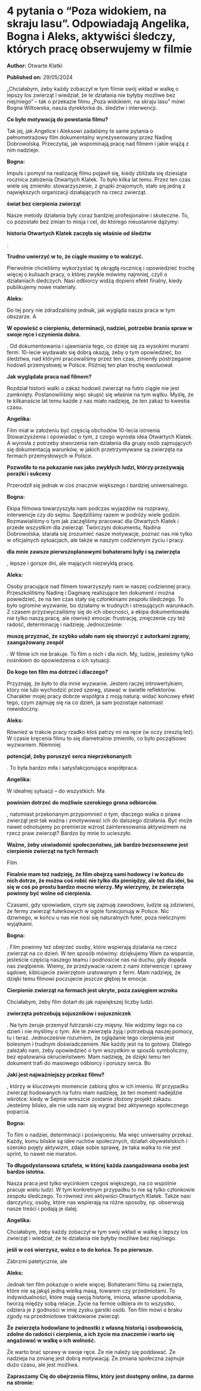 # 4 pytania o “Poza widokiem, na skraju lasu”. Odpowiadają Angelika, Bogna i Aleks, aktywiści śledczy, których pracę obserwujemy w filmie

**Author:** Otwarte Klatki

**Published on:** <span class="ml-10 mb-10">29/05/2024</span>

„Chciałabym, żeby każdy zobaczył w tym filmie swój wkład w walkę o lepszy los zwierząt i wiedział, że te działania nie byłyby możliwe bez niej/niego”  – tak o przekazie filmu „Poza widokiem, na skraju lasu” mówi Bogna Wiltowska, nasza dyrektorka ds. śledztw i interwencji.

**Co było motywacją do powstania filmu?**

Tak jej, jak Angelice i Aleksowi zadaliśmy te same pytania o pełnometrażowy film dokumentalny wyreżyserowany przez Nadinę Dobrowolską. Przeczytaj, jak wspominają pracę nad filmem i jakie wiążą z nim nadzieje.

**Bogna:**

Impuls i pomysł na realizację filmu pojawił się, kiedy zbliżała się dziesiąta rocznica założenia Otwartych Klatek. To było kilka lat temu. Przez ten czas wiele się zmieniło: stowarzyszenie, z grupki znajomych, stało się jedną z największych organizacji działających na rzecz zwierząt.

**świat bez cierpienia zwierząt**

Nasze metody działania były coraz bardziej profesjonalne i skuteczne. To, co pozostało bez zmian to misja i cel, do którego nieustannie dążymy:

**historia Otwartych Klatek zaczęła się właśnie od śledztw**

.

**Trudno uwierzyć w to, że ciągle musimy o to walczyć.**

Pierwotnie chcieliśmy wykorzystać tę okrągłą rocznicę i opowiedzieć trochę więcej o kulisach pracy, o której zwykle mówimy najmniej, czyli o działaniach śledczych. Nasi odbiorcy widzą dopiero efekt finalny, kiedy publikujemy nowe materiały.

**Aleks:**

Do tej pory nie zdradzaliśmy jednak, jak wygląda nasza praca w tym obszarze. A

**W opowieść o cierpieniu, determinacji, nadziei, potrzebie brania spraw w swoje ręce i czynienia dobra.**

. Od dokumentowania i ujawniania tego, co dzieje się za wysokimi murami ferm. 10-lecie wydawało się dobrą okazją, żeby o tym opowiedzieć, bo śledztwa, nad którymi pracowaliśmy przez ten czas, zmieniły postrzeganie hodowli przemysłowej w Polsce. Później ten plan trochę ewoluował.

**Jak wyglądała praca nad filmem?**

Rozdział historii walki o zakaz hodowli zwierząt na futro ciągle nie jest zamknięty. Postanowiliśmy więc skupić się właśnie na tym wątku. Myślę, że te kilkanaście lat temu każde z nas miało nadzieję, że ten zakaz to kwestia czasu.

**Angelika:**

Film miał w założeniu być częścią obchodów 10-lecia istnienia Stowarzyszenia i opowiadać o tym, z czego wyrosła idea Otwartych Klatek. A wyrosła z potrzeby stworzenia ram działania dla grupy osób zajmujących się dokumentacją warunków, w jakich przetrzymywane są zwierzęta na fermach przemysłowych w Polsce.

**Pozwoliło to na pokazanie nas jako zwykłych ludzi, którzy przeżywają porażki i sukcesy**

Przerodził się jednak w coś znacznie większego i bardziej uniwersalnego.

**Bogna:**

Ekipa filmowa towarzyszyła nam podczas wyjazdów na rozprawy, interwencje czy do sejmu. Spędziliśmy razem w podróży wiele godzin. Rozmawialiśmy o tym jak zaczęliśmy pracować dla Otwartych Klatek i przede wszystkim dla zwierząt. Twórczyni dokumentu, Nadina Dobrowolska, starała się zrozumieć nasze motywacje, poznać nas nie tylko w oficjalnych sytuacjach, ale także w naszym codziennym życiu i pracy.

**dla mnie zawsze pierwszoplanowymi bohaterami były i są zwierzęta**

, lepsze i gorsze dni, ale mających niezwykłą pracę.

**Aleks:**

Osoby pracujące nad filmem towarzyszyły nam w naszej codziennej pracy. Przeszkoliliśmy Nadinę i Dagmarę realizujące ten dokument i można powiedzieć, że na ten czas stały się członkiniami zespołu śledczego. To było ogromne wyzwanie, bo działamy w trudnych i stresujących warunkach. Z czasem przyzwyczailiśmy się do ich obecności, a ekipa dokumentowała nie tylko naszą pracę, ale również emocje: frustrację, zmęczenie czy też radość, determinację i nadzieję. Jednocześnie:

**muszę przyznać, że szybko udało nam się stworzyć z autorkami zgrany, zaangażowany zespół**

. W filmie ich nie brakuje. To film o nich i dla nich. My, ludzie, jesteśmy tylko nośnikiem do opowiedzenia o ich sytuacji.

**Do kogo ten film ma dotrzeć i dlaczego?**

Przyznaję, że było to dla mnie wyzwanie. Jestem raczej introwertykiem, który nie lubi wychodzić przed szereg, stawać w świetle reflektorów. Charakter mojej pracy dobrze współgra z moją naturą: widać końcowy efekt tego, czym zajmuję się na co dzień, ja sam pozostaje natomiast niewidoczny.

**Aleks:**

Również w trakcie pracy rzadko ktoś patrzy mi na ręce (w oczy zresztą też). W czasie kręcenia filmu to się diametralnie zmieniło, co było początkowo wyzwaniem. Niemniej

**potencjał, żeby poruszyć serca nieprzekonanych**

. To była bardzo miła i satysfakcjonująca współpraca.

**Angelika:**

W idealnej sytuacji – do wszystkich. Ma

**powinien dotrzeć do możliwie szerokiego grona odbiorców.**

, natomiast przekonanym przypomnieć o tym, dlaczego walka o prawa zwierząt jest tak ważna i zmotywować ich do dalszego działania. Być może nawet odnotujemy po premierze wzrost zainteresowania aktywizmem na rzecz praw zwierząt? Bardzo by mnie to ucieszyło.

**Ważne, żeby uświadomić społeczeństwu, jak bardzo bezsensowne jest cierpienie zwierząt na tych fermach**

Film

**Finalnie mam też nadzieję, że film obejrzą sami hodowcy i w końcu do nich dotrze, że można coś robić nie tylko dla pieniędzy, ale też dla idei, bo się w coś po prostu bardzo mocno wierzy. My wierzymy, że zwierzęta powinny być wolne od cierpienia.**

Czasami, gdy opowiadam, czym się zajmuję zawodowo, ludzie są zdziwieni, że fermy zwierząt futerkowych w ogóle funkcjonują w Polsce. Nic dziwnego, w końcu u nas nie nosi się naturalnych futer, poza nielicznymi wyjątkami.

**Bogna:**

. Film powinny też obejrzeć osoby, które wspierają działania na rzecz zwierząt na co dzień. W ten sposób mówimy: dziękujemy Wam za wsparcie, jesteście częścią naszego teamu i podnosicie nas na duchu, gdy dopada nas zwątpienie. Wiemy, że przeżywacie razem z nami interwencje i sprawy sądowe, kibicujecie zwierzętom uratowanym z ferm. Mam nadzieję, że dzięki temu filmowi poczujecie jeszcze głębiej te emocje.

**Cierpienie zwierząt na fermach jest ukryte, poza zasięgiem wzroku**

Chciałabym, żeby film dotarł do jak największej liczby ludzi.

**zwierzęta potrzebują sojuszników i sojuszniczek**

. Na tym żeruje przemysł futrzarski czy mięsny. Nie widzimy tego na co dzień i nie myślimy o tym. Ale te zwierzęta żyją i potrzebują naszej pomocy, tu i teraz. Jednocześnie rozumiem, że oglądanie tego cierpienia jest bolesnym i trudnym doświadczeniem. Nie każdy jest na to gotowy. Dlatego zależało nam, żeby opowiedzieć o tym wszystkim w sposób symboliczny, bez epatowania okrucieństwem. Mam nadzieję, że dzięki temu ten dokument trafi do masowego odbiorcy i poruszy serca. Bo

**Jaki jest najważniejszy przekaz filmu?**

, którzy w kluczowym momencie zabiorą głos w ich imieniu. W przypadku zwierząt hodowanych na futro mam nadzieję, że ten moment nadejdzie wkrótce: kiedy w Sejmie wreszcie zostanie złożony projekt zakazu. Jesteśmy blisko, ale nie uda nam się wygrać bez aktywnego społecznego poparcia.

**Bogna:**

To film o nadziei, determinacji i poświęceniu. Ma więc uniwersalny przekaz. Każdy, komu bliskie są idee ruchów społecznych, działań obywatelskich i szeroko pojęty aktywizm, zdaje sobie sprawę, że taka walka to nie jest sprint, to nawet nie maraton.

**To długodystansowa sztafeta, w której każda zaangażowana osoba jest bardzo istotna.**

Nasza praca jest tylko wycinkiem czegoś większego, na co wspólnie pracuje wielu ludzi. W tym konkretnym przypadku to nie są tylko członkowie zespołu śledczego. To również inni aktywiści Otwartych Klatek. Także nasi darczyńcy, osoby, które nas wspierają na różne sposoby, np. obserwują nasze treści i podają je dalej.

**Angelika:**

Chciałabym, żeby każdy zobaczył w tym swój wkład w walkę o lepszy los zwierząt i wiedział, że te działania nie byłyby możliwe bez niej/niego.

**jeśli w coś wierzysz, walcz o to do końca. To po pierwsze.**

Zabrzmi patetycznie, ale

**Aleks:**

Jednak ten film pokazuje o wiele więcej. Bohaterami filmu są zwierzęta, które nie są jakąś jedną wielką masą, towarem czy przedmiotami. To indywidualności, które mają swoją historię, imiona, własne upodobania, tworzą między sobą relacje. Życie na fermie odbiera im to wszystko, odziera je z godności w imię zysku garstki osób. Ten film mówi o braku zgody na przedmiotowe traktowanie zwierząt.

**Że zwierzęta hodowlane to jednostki z własną historią i osobowością, zdolne do radości i cierpienia, a ich życie ma znaczenie i warto się angażować w walkę o ich wolność.**

Że warto brać sprawy w swoje ręce. Że nie należy się poddawać. Że nadzieja na zmianę jest dobrą motywacją. Że zmiana społeczna zajmuje dużo czasu, ale jest możliwa.

**Zapraszamy Cię do obejrzenia filmu, który jest dostępny online, za darmo na stronie:**

